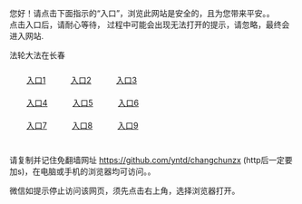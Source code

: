 您好！请点击下面指示的“入口”，浏览此网站是安全的，且为您带来平安。。 <br/>
点击入口后，请耐心等待， 过程中可能会出现无法打开的提示，请忽略，最终会进入网站. </br>

法轮大法在长春<br/>
<div style="padding:10px"><a style="margin:20px" target="_blank" href="https://d3iga3mfwktm3v.cloudfront.net/2Qpsp?yrdnkm" id="ccLink1" rel="nofollow">入口1</a> <a target="_blank" style="margin:20px" href="https://d6lueyx5obl8z.cloudfront.net/2Qpsp?bxzdhdzq" id="ccLink2" rel="nofollow">入口2</a> <a style="margin:20px" target="_blank" href="https://d5ka1eoks6h62.cloudfront.net/2Qpsp?varkgo" id="ccLink3" rel="nofollow">入口3</a></div>

<div style="padding:10px" ><a style="margin:20px" target="_blank" href="https://d3iga3mfwktm3v.cloudfront.net/2Qpsp?yrdnkm" id="ccLink4" rel="nofollow">入口4</a> <a style="margin:20px" href="https://d6lueyx5obl8z.cloudfront.net/2Qpsp?bxzdhdzq" target="_blank" id="ccLink5" rel="nofollow">入口5</a> <a style="margin:20px" href="https://d5ka1eoks6h62.cloudfront.net/2Qpsp?varkgo" target="_blank" id="ccLink6" rel="nofollow">入口6</a></div>

<div style="padding:10px"><a style="margin:20px" target="_blank" href="https://d3iga3mfwktm3v.cloudfront.net/2Qpsp?yrdnkm" id="ccLink7" rel="nofollow">入口7</a> <a style="margin:20px" href="https://d6lueyx5obl8z.cloudfront.net/2Qpsp?bxzdhdzq" target="_blank" id="ccLink8" rel="nofollow">入口8</a> <a style="margin:20px" target="_blank" href="https://d5ka1eoks6h62.cloudfront.net/2Qpsp?varkgo" id="ccLink9" rel="nofollow">入口9</a></div>

<br/>



请复制并记住免翻墙网址 https://github.com/yntd/changchunzx (http后一定要加s)，在电脑或手机的浏览器均可访问。。<br/>

微信如提示停止访问该网页，须先点击右上角，选择浏览器打开。
